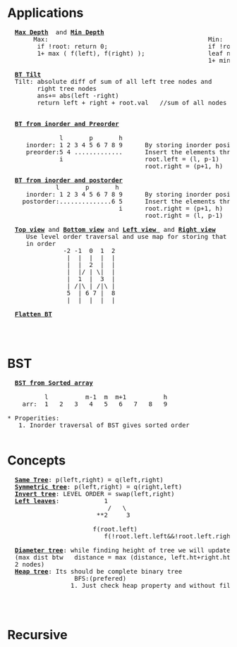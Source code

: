 # Applications
  <pre>
  <b><a href="https://github.com/teja963/DSA_All_Models/blob/master/Binary%20Trees/6.%20Max%20depth%20BT.cpp">Max Depth</a></b>  and <b><a href="https://github.com/teja963/DSA_All_Models/blob/master/Binary%20Trees/10.%20Min%20depth%20BT.cpp">Min Depth</a></b>
       Max:                                           Min:
        if !root: return 0;                           if !root: return INT_MAX;
        1+ max ( f(left), f(right) );                 leaf node : return 1;
                                                      1+ min ( f(left), f(right) ); 
                                                      
  <b><a href="https://github.com/teja963/DSA_All_Models/blob/master/Binary%20Trees/16.%20BT%20Tilt.cpp">BT Tilt</a></b>                                                           <b><a href="https://github.com/teja963/DSA_All_Models/blob/master/Binary%20Trees/40.%20Sum%20Tree.cpp">Sum Tree</a></b>
  Tilt: absolute diff of sum of all left tree nodes and                             function: sum(){ }
        right tree nodes                                                            recursively check for all nodes 
        ans+= abs(left -right)
        return left + right + root.val   //sum of all nodes in left or right
        
        
  <b><a href="https://github.com/teja963/DSA_All_Models/blob/master/Binary%20Trees/27.%20BT%20from%20preorder%20inorder.cpp">BT from inorder and Preorder</a></b>
     
              l       p       h
     inorder: 1 2 3 4 5 6 7 8 9      By storing inorder position in map for efficient search
     preorder:5 4 .............      Insert the elements through preorder elements as root
              i                      root.left = (l, p-1)
                                     root.right = (p+1, h)
                                     
  <b><a href="https://github.com/teja963/DSA_All_Models/blob/master/Binary%20Trees/28.%20BT%20from%20postorder%20inorder.cpp">BT from inorder and postorder</a></b>
             l       p       h
     inorder: 1 2 3 4 5 6 7 8 9      By storing inorder position in map for efficient search
    postorder:..............6 5      Insert the elements through postorder elements as root
                              i      root.right = (p+1, h)
                                     root.right = (l, p-1)
                                     
  <b><a href="https://github.com/teja963/DSA_All_Models/blob/master/Binary%20Trees/37.%20Top%20view%20of%20BT.cpp">Top view</a></b> and <b><a href="https://github.com/teja963/DSA_All_Models/blob/master/Binary%20Trees/38.%20Bottom%20view%20of%20BT.cpp">Bottom view</a></b> and <b><a href="#">Left view </a></b> and <b><a href="#">Right view</a></b> 
     Use level order traversal and use map for storing that vertical view 
     in order 
               -2 -1  0  1  2
                |  |  |  |  |
                |  |  2  |  |
                |  |/ | \|  |
                |  1  |  3  |
                | /|\ | /|\ |
                5  | 6 7 |  8
                |  |  |  |  |
                
  <b><a href="https://github.com/teja963/DSA_All_Models/blob/master/Binary%20Trees/18.%20Flatten%20BT%20to%20LL.cpp">Flatten BT</a></b>
   
                                     
  </pre>
  
# BST
  <pre>
  <b><a href="https://github.com/teja963/DSA_All_Models/blob/master/Binary%20Trees/29.%20Convert%20sorted%20array%20to%20BST.cpp">BST from Sorted array</a></b>
     
          l          m-1  m  m+1          h                  root.left= (l, m-1)
    arr:  1   2   3   4   5   6   7   8   9                  root.right= (m+1, h)
    
* Properities:
   1. Inorder traversal of BST gives sorted order 
  </pre>
  
# Concepts
  <pre>
  <b><a href="https://github.com/teja963/DSA_All_Models/blob/master/Binary%20Trees/4.%20Same%20tree.cpp">Same Tree</a></b>: p(left,right) = q(left,right)
  <b><a href="https://github.com/teja963/DSA_All_Models/blob/master/Binary%20Trees/5.%20Symmetric%20tree.cpp">Symmetric tree</a></b>: p(left,right) = q(right,left)
  <b><a href="https://github.com/teja963/DSA_All_Models/blob/master/Binary%20Trees/14.%20Invert%20BT.cpp">Invert tree</a></b>: LEVEL ORDER = swap(left,right)
  <b><a href="https://github.com/teja963/DSA_All_Models/blob/master/Binary%20Trees/17.%20Sum%20of%20left%20leaves.cpp">Left leaves</a></b>:            1
                           /   \
                        **2     3 
                        
                       f(root.left)
                          f(!root.left.left&&!root.left.right)
                          
  <b><a href="https://github.com/teja963/DSA_All_Models/blob/master/Binary%20Trees/15.%20Diameter%20of%20BT.cpp">Diameter tree</a></b>: while finding height of tree we will update dist
  (max dist btw   distance = max (distance, left.ht+right.ht);
  2 nodes)
  <b><a href="https://github.com/teja963/DSA_All_Models/blob/master/Binary%20Trees/42.%20Check%20given%20tree%20is%20heap.cpp">Heap tree</a></b>: Its should be complete binary tree
                  BFS:(prefered)
                 1. Just check heap property and without filling left we can't have right including this property 
                  
  
  </pre>
                          
# Recursive
  <pre>




  </pre> 

